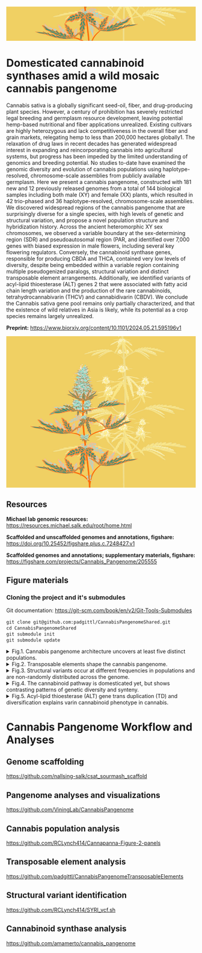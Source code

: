 
![image](hempWildDom_crop2.png)

# Domesticated cannabinoid synthases amid a wild mosaic cannabis pangenome

Cannabis sativa is a globally significant seed-oil, fiber, and drug-producing plant species. However, a century of prohibition has severely restricted legal breeding and germplasm resource development, leaving potential hemp-based nutritional and fiber applications unrealized. Existing cultivars are highly heterozygous and lack competitiveness in the overall fiber and grain markets, relegating hemp to less than 200,000 hectares globally1. The relaxation of drug laws in recent decades has generated widespread interest in expanding and reincorporating cannabis into agricultural systems, but progress has been impeded by the limited understanding of genomics and breeding potential. No studies to-date have examined the genomic diversity and evolution of cannabis populations using haplotype-resolved, chromosome-scale assemblies from publicly available germplasm. Here we present a cannabis pangenome, constructed with 181 new and 12 previously released genomes from a total of 144 biological samples including both male (XY) and female (XX) plants, which resulted in 42 trio-phased and 36 haplotype-resolved, chromosome-scale assemblies. We discovered widespread regions of the cannabis pangenome that are surprisingly diverse for a single species, with high levels of genetic and structural variation, and propose a novel population structure and hybridization history. Across the ancient heteromorphic XY sex chromosomes, we observed a variable boundary at the sex-determining region (SDR) and pseudoautosomal region (PAR, and identified over 7,000 genes with biased expression in male flowers, including several key flowering regulators. Conversely, the cannabinoid synthase genes, responsible for producing CBDA and THCA, contained very low levels of diversity, despite being embedded within a variable region containing multiple pseudogenized paralogs, structural variation and distinct transposable element arrangements. Additionally, we identified variants of acyl-lipid thioesterase (ALT) genes 2 that were associated with fatty acid chain length variation and the production of the rare cannabinoids, tetrahydrocannabivarin (THCV) and cannabidivarin (CBDV). We conclude the Cannabis sativa gene pool remains only partially characterized, and that the existence of wild relatives in Asia is likely, while its potential as a crop species remains largely unrealized.

**Preprint:** https://www.biorxiv.org/content/10.1101/2024.05.21.595196v1

![image](hempWildDom_crop1.png)


## Resources

**Michael lab genomic resources:** https://resources.michael.salk.edu/root/home.html

**Scaffolded and unscaffolded genomes and annotations, figshare:** https://doi.org/10.25452/figshare.plus.c.7248427.v1

**Scaffolded genomes and annotations; supplementary materials, figshare:** https://figshare.com/projects/Cannabis_Pangenome/205555


## Figure materials

### Cloning the project and it's submodules

Git documentation: https://git-scm.com/book/en/v2/Git-Tools-Submodules

```
git clone git@github.com:padgittl/CannabisPangenomeShared.git
cd CannabisPangenomeShared
git submodule init
git submodule update
```

<details>
<summary>Fig.1. Cannabis pangenome architecture uncovers at least five distinct populations.</summary>
Seven panels: A-G<br>
A. ViningLab/CannabisPangenome/Fig1A_SynChrom/Ideo_plot.Rmd<br>
C, D. CollectOrthogroups/README.md and CountOrthogroups/README.md<br>
E. padgitt/CannabisPangenomeAnalyses/CoreDispensableGenes/README.md<br> 
</details>

<details>   
<summary>Fig.2. Transposable elements shape the cannabis pangenome.</summary>
Twelve panels: A-L<br>
padgittl/CannabisPangenomeTransposableElements/README.md<br>
</details>

<details>
<summary>Fig.3. Structural variants occur at different frequencies in populations and are non-randomly distributed across the genome.</summary>
Four panels: Panels A-D<br>
</details>

<details>
<summary>Fig.4. The cannabinoid pathway is domesticated yet, but shows contrasting patterns of genetic diversity and synteny.</summary>
Five panels: Panels A-E<br>
A. amamerto/cannabis_pangenome/copynumber_counting/run.count_copynumbers.sh<br>
C. amamerto/cannabis_pangenome/synthase_cassettes/run.draw_synthase_cassettes.sh<br>
D. ViningLab/CannabisPangenome/Fig5D_BUSCOchrom7/BUSCOchrom7.Rmd<br>
E. padgittl/CannabisPangenomeTransposableElements/Figure5E_teSynthaseTree/createFigure.sh<br>
</details>

<details> 
<summary>Fig.5. Acyl-lipid thioesterase (ALT) gene trans duplication (TD) and diversification explains varin cannabinoid phenotype in cannabis.</summary>
Panels A-F<br>
HighVarin/<br>
</details>

# Cannabis Pangenome Workflow and Analyses

## Genome scaffolding
https://github.com/nallsing-salk/csat_sourmash_scaffold

## Pangenome analyses and visualizations
https://github.com/ViningLab/CannabisPangenome

## Cannabis population analysis
https://github.com/RCLynch414/Cannapanna-Figure-2-panels

## Transposable element analysis
https://github.com/padgittl/CannabisPangenomeTransposableElements

## Structural variant identification
https://github.com/RCLynch414/SYRI_vcf.sh

## Cannabinoid synthase analysis
https://github.com/amamerto/cannabis_pangenome


